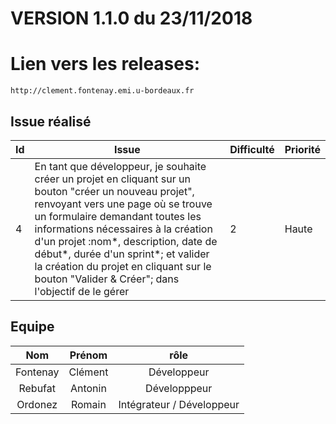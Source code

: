 # VERSION 1.1.0  du 23/11/2018
# Lien vers les releases: 

```
http://clement.fontenay.emi.u-bordeaux.fr
```

## Issue réalisé

| Id | Issue | Difficulté | Priorité  |
|----|-------|------------|-----------|
| 4  | En tant que développeur, je souhaite créer un projet en cliquant sur un bouton "créer un nouveau projet", renvoyant vers une page où se trouve un formulaire demandant toutes les informations nécessaires à la création d'un projet :nom*, description, date de début*, durée d'un sprint*; et valider la création du projet en cliquant sur le bouton "Valider & Créer"; dans l'objectif de le gérer  | 2 | Haute | 1 |

## Equipe

| Nom | Prénom | rôle |
|:-----:|:--------:|:------:|
| Fontenay | Clément | Développeur |
| Rebufat | Antonin | Développpeur |
| Ordonez | Romain | Intégrateur / Développeur |
